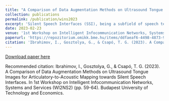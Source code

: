 ```yaml
---
title: "A Comparison of Data Augmentation Methods on Ultrasound Tongue Images for Articulatory- to-Acoustic Mapping towards Silent Speech Interfaces"
collection: publications
permalink: /publication/wins2023
excerpt: 'Silent Speech Interfaces (SSI), being a subfield of speech technology, break the limitations of automatic speech recognition when acoustic signals cannot be produced or clearly captured. SSI focuses on the articulation process of speech production in order to map articulatory data into acoustics. Ultrasound tongue imaging (UTI), a non-invasive, clinically safe technique to view the shape, position, and movements of the tongue, has recently become popular in the process of collecting articulatory data of the tongue movement. It has already been shown that data augmentation can be helpful for solving the overfitting problem and improving the generalization ability of deep neural networks. In this paper, we discuss the preliminary implementation and comparison of data augmentation methods on Azerbaijani ultrasound and speech recordings that has been recorded by us. These strategies include consecutive and intermittent time masking, sinusoidal noise injection, and random scaling. We explore the generation of new data samples using the provided methods on the dataset. We use mean-squared error validation loss as an evaluation metric to measure the performance of all the above data augmentation methods.'
date: 2023-02-23
venue: '1st Workshop on Intelligent Infocommunication Networks, Systems and Services (WI2NS2)'
paperurl: 'https://repozitorium.omikk.bme.hu/items/ddfaeaf6-4498-4873-90c9-cabe72bb1686'
citation: 'Ibrahimov, I., Gosztolya, G., & Csapó, T. G. (2023). A Comparison of Data Augmentation Methods on Ultrasound Tongue Images for Articulatory-to-Acoustic Mapping towards Silent Speech Interfaces. In 1st Workshop on Intelligent Infocommunication Networks, Systems and Services (WI2NS2) (pp. 59-64). Budapest University of Technology and Economics.'
---
```


[Download paper here](https://repozitorium.omikk.bme.hu/items/ddfaeaf6-4498-4873-90c9-cabe72bb1686)

Recommended citation: Ibrahimov, I., Gosztolya, G., & Csapó, T. G. (2023). A Comparison of Data Augmentation Methods on Ultrasound Tongue Images for Articulatory-to-Acoustic Mapping towards Silent Speech Interfaces. In 1st Workshop on Intelligent Infocommunication Networks, Systems and Services (WI2NS2) (pp. 59-64). Budapest University of Technology and Economics.
